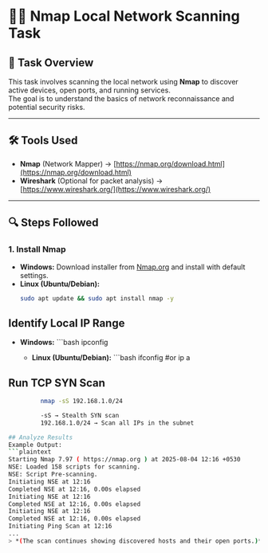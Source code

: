 # 🕵️‍♂️ Nmap Local Network Scanning Task

## 📌 Task Overview
This task involves scanning the local network using **Nmap** to discover active devices, open ports, and running services.  
The goal is to understand the basics of network reconnaissance and potential security risks.

---

## 🛠 Tools Used
- **Nmap** (Network Mapper) → [https://nmap.org/download.html](https://nmap.org/download.html)
- **Wireshark** (Optional for packet analysis) → [https://www.wireshark.org/](https://www.wireshark.org/)

---

## 🔍 Steps Followed

### **1. Install Nmap**
- **Windows:** Download installer from [Nmap.org](https://nmap.org/download.html) and install with default settings.
- **Linux (Ubuntu/Debian):**
  ```bash
  sudo apt update && sudo apt install nmap -y

## Identify Local IP Range

   - **Windows:**
           ```bash
            ipconfig

      - **Linux (Ubuntu/Debian):**
             ```bash
                ifconfig
                  #or 
                ip a

  ## Run TCP SYN Scan
   ```bash
            nmap -sS 192.168.1.0/24

            -sS → Stealth SYN scan
            192.168.1.0/24 → Scan all IPs in the subnet

 ## Analyze Results
Example Output:
```plaintext
Starting Nmap 7.97 ( https://nmap.org ) at 2025-08-04 12:16 +0530
NSE: Loaded 158 scripts for scanning.
NSE: Script Pre-scanning.
Initiating NSE at 12:16
Completed NSE at 12:16, 0.00s elapsed
Initiating NSE at 12:16
Completed NSE at 12:16, 0.00s elapsed
Initiating NSE at 12:16
Completed NSE at 12:16, 0.00s elapsed
Initiating Ping Scan at 12:16
...
> *(The scan continues showing discovered hosts and their open ports.)*

